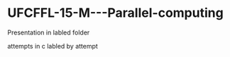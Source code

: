 # UFCFFL-15-M---Parallel-computing

Presentation in labled folder 

attempts in c labled by attempt 
